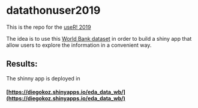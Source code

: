 # datathonuser2019

This is the repo for the [useR! 2019](https://user2019.r-project.org/datathon/https://user2019.r-project.org/datathon/) 

The idea is to use this [World Bank dataset](https://datacatalog.worldbank.org/dataset/health-nutrition-and-population-statistics) in order to build a shiny app that allow users to explore the information in a convenient way.

## Results:

The shinny app is deployed in 

#### [https://diegokoz.shinyapps.io/eda_data_wb/](https://diegokoz.shinyapps.io/eda_data_wb/)

